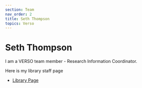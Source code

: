 ```yaml
---
section: Team
nav_order: 2
title: Seth Thompson
topics: Verso
---
```


# Seth Thompson

I am a VERSO team member - Research Information Coordinator.

Here is my library staff page

- [Library Page](https://www.lib.uidaho.edu/about/people/sthompson.html)
